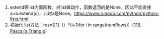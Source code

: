 1. extend等list内置函数，对list做动作，函数返回的是None，因此不能直接a=b.extend(c)，此时a是None。https://www.runoob.com/python/python-lists.html
2. 初始化 list方法：res=[[1]（）*(i+1)for i in range(numRows)]（[118. Pascal's Triangle](https://leetcode.com/problems/pascals-triangle/)）
